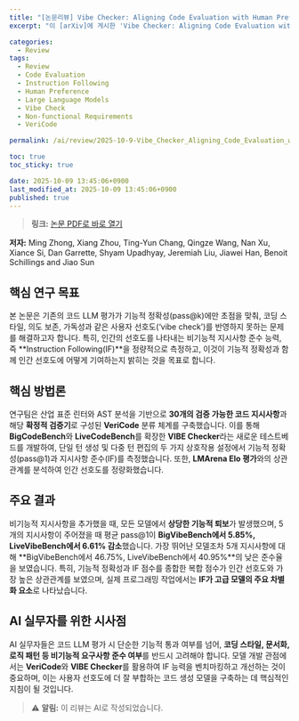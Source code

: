 ```yaml
---
title: "[논문리뷰] Vibe Checker: Aligning Code Evaluation with Human Preference"
excerpt: "이 [arXiv]에 게시한 'Vibe Checker: Aligning Code Evaluation with Human Preference' 논문에 대한 자세한 리뷰입니다."

categories:
  - Review
tags:
  - Review
  - Code Evaluation
  - Instruction Following
  - Human Preference
  - Large Language Models
  - Vibe Check
  - Non-functional Requirements
  - VeriCode

permalink: /ai/review/2025-10-9-Vibe_Checker_Aligning_Code_Evaluation_with_Human_Preference/

toc: true
toc_sticky: true

date: 2025-10-09 13:45:06+0900
last_modified_at: 2025-10-09 13:45:06+0900
published: true
---
```

> **링크:** [논문 PDF로 바로 열기](https://arxiv.org/abs/2510.07315)

**저자:** Ming Zhong, Xiang Zhou, Ting-Yun Chang, Qingze Wang, Nan Xu, Xiance Si, Dan Garrette, Shyam Upadhyay, Jeremiah Liu, Jiawei Han, Benoit Schillings and Jiao Sun



## 핵심 연구 목표
본 논문은 기존의 코드 LLM 평가가 기능적 정확성(pass@k)에만 초점을 맞춰, 코딩 스타일, 의도 보존, 가독성과 같은 사용자 선호도(‘vibe check’)를 반영하지 못하는 문제를 해결하고자 합니다. 특히, 인간의 선호도를 나타내는 비기능적 지시사항 준수 능력, 즉 **Instruction Following(IF)**을 정량적으로 측정하고, 이것이 기능적 정확성과 함께 인간 선호도에 어떻게 기여하는지 밝히는 것을 목표로 합니다.

## 핵심 방법론
연구팀은 산업 표준 린터와 AST 분석을 기반으로 **30개의 검증 가능한 코드 지시사항**과 해당 **확정적 검증기**로 구성된 **VeriCode** 분류 체계를 구축했습니다. 이를 통해 **BigCodeBench**와 **LiveCodeBench**를 확장한 **VIBE Checker**라는 새로운 테스트베드를 개발하여, 단일 턴 생성 및 다중 턴 편집의 두 가지 상호작용 설정에서 기능적 정확성(pass@1)과 지시사항 준수(IF)를 측정했습니다. 또한, **LMArena Elo 평가**와의 상관관계를 분석하여 인간 선호도를 정량화했습니다.

## 주요 결과
비기능적 지시사항을 추가했을 때, 모든 모델에서 **상당한 기능적 퇴보**가 발생했으며, 5개의 지시사항이 주어졌을 때 평균 pass@1이 **BigVibeBench에서 5.85%, LiveVibeBench에서 6.61% 감소**했습니다. 가장 뛰어난 모델조차 5개 지시사항에 대해 **BigVibeBench에서 46.75%, LiveVibeBench에서 40.95%**의 낮은 준수율을 보였습니다. 특히, 기능적 정확성과 IF 점수를 종합한 복합 점수가 인간 선호도와 가장 높은 상관관계를 보였으며, 실제 프로그래밍 작업에서는 **IF가 고급 모델의 주요 차별화 요소**로 나타났습니다.

## AI 실무자를 위한 시사점
AI 실무자들은 코드 LLM 평가 시 단순한 기능적 통과 여부를 넘어, **코딩 스타일, 문서화, 로직 패턴 등 비기능적 요구사항 준수 여부**를 반드시 고려해야 합니다. 모델 개발 관점에서는 **VeriCode**와 **VIBE Checker**를 활용하여 IF 능력을 벤치마킹하고 개선하는 것이 중요하며, 이는 사용자 선호도에 더 잘 부합하는 코드 생성 모델을 구축하는 데 핵심적인 지침이 될 것입니다.

> ⚠️ **알림:** 이 리뷰는 AI로 작성되었습니다.